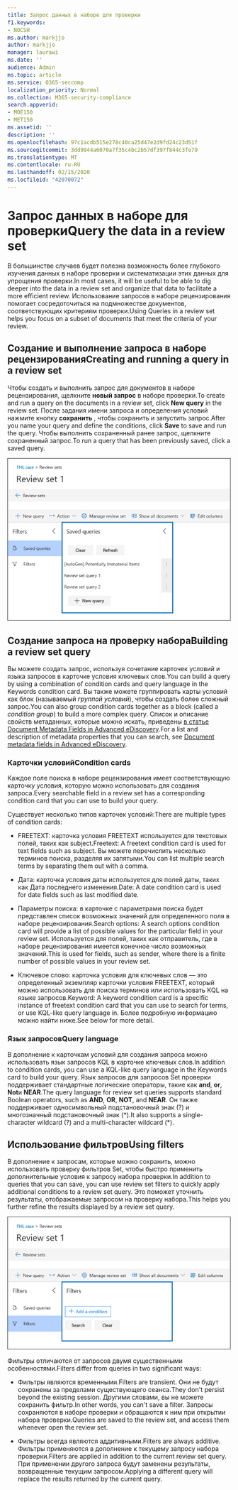 ```yaml
---
title: Запрос данных в наборе для проверки
f1.keywords:
- NOCSH
ms.author: markjjo
author: markjjo
manager: laurawi
ms.date: ''
audience: Admin
ms.topic: article
ms.service: O365-seccomp
localization_priority: Normal
ms.collection: M365-security-compliance
search.appverid:
- MOE150
- MET150
ms.assetid: ''
description: ''
ms.openlocfilehash: 97c1acdb515e278c40ca25d47e2d9fd24c23d51f
ms.sourcegitcommit: 3dd9944a6070a7f35c4bc2b57df397f844c3fe79
ms.translationtype: MT
ms.contentlocale: ru-RU
ms.lasthandoff: 02/15/2020
ms.locfileid: "42070072"
---
```

# <a name="query-the-data-in-a-review-set"></a><span data-ttu-id="4f5eb-102">Запрос данных в наборе для проверки</span><span class="sxs-lookup"><span data-stu-id="4f5eb-102">Query the data in a review set</span></span>

<span data-ttu-id="4f5eb-103">В большинстве случаев будет полезна возможность более глубокого изучения данных в наборе проверки и систематизации этих данных для упрощения проверки.</span><span class="sxs-lookup"><span data-stu-id="4f5eb-103">In most cases, it will be useful to be able to dig deeper into the data in a review set and organize that data to facilitate a more efficient review.</span></span> <span data-ttu-id="4f5eb-104">Использование запросов в наборе рецензирования помогает сосредоточиться на подмножестве документов, соответствующих критериям проверки.</span><span class="sxs-lookup"><span data-stu-id="4f5eb-104">Using Queries in a review set helps you focus on a subset of documents that meet the criteria of your review.</span></span>

## <a name="creating-and-running-a-query-in-a-review-set"></a><span data-ttu-id="4f5eb-105">Создание и выполнение запроса в наборе рецензирования</span><span class="sxs-lookup"><span data-stu-id="4f5eb-105">Creating and running a query in a review set</span></span>

<span data-ttu-id="4f5eb-106">Чтобы создать и выполнить запрос для документов в наборе рецензирования, щелкните **новый запрос** в наборе проверки.</span><span class="sxs-lookup"><span data-stu-id="4f5eb-106">To create and run a query on the documents in a review set, click **New query** in the review set.</span></span> <span data-ttu-id="4f5eb-107">После задания имени запроса и определения условий нажмите кнопку **сохранить** , чтобы сохранить и запустить запрос.</span><span class="sxs-lookup"><span data-stu-id="4f5eb-107">After you name your query and define the conditions, click **Save** to save and run the query.</span></span> <span data-ttu-id="4f5eb-108">Чтобы выполнить сохраненный ранее запрос, щелкните сохраненный запрос.</span><span class="sxs-lookup"><span data-stu-id="4f5eb-108">To run a query that has been previously saved, click a saved query.</span></span>

![Просмотр запросов Set](../media/AeDReviewSetQueries.png)

## <a name="building-a-review-set-query"></a><span data-ttu-id="4f5eb-110">Создание запроса на проверку набора</span><span class="sxs-lookup"><span data-stu-id="4f5eb-110">Building a review set query</span></span>

<span data-ttu-id="4f5eb-111">Вы можете создать запрос, используя сочетание карточек условий и языка запросов в карточке условия ключевых слов.</span><span class="sxs-lookup"><span data-stu-id="4f5eb-111">You can build a query by using a combination of condition cards and query language in the Keywords condition card.</span></span> <span data-ttu-id="4f5eb-112">Вы также можете группировать карты условий как блок (называемый *группой условий*), чтобы создать более сложный запрос.</span><span class="sxs-lookup"><span data-stu-id="4f5eb-112">You can also group condition cards together as a block (called a *condition group*) to build a more complex query.</span></span> <span data-ttu-id="4f5eb-113">Список и описание свойств метаданных, которые можно искать, приведены [в статье Document Metadata Fields in Advanced eDiscovery](document-metadata-fields-in-Advanced-eDiscovery.md).</span><span class="sxs-lookup"><span data-stu-id="4f5eb-113">For a list and description of metadata properties that you can search, see [Document metadata fields in Advanced eDiscovery](document-metadata-fields-in-Advanced-eDiscovery.md).</span></span>

### <a name="condition-cards"></a><span data-ttu-id="4f5eb-114">Карточки условий</span><span class="sxs-lookup"><span data-stu-id="4f5eb-114">Condition cards</span></span>

<span data-ttu-id="4f5eb-115">Каждое поле поиска в наборе рецензирования имеет соответствующую карточку условия, которую можно использовать для создания запроса.</span><span class="sxs-lookup"><span data-stu-id="4f5eb-115">Every searchable field in a review set has a corresponding condition card that you can use to build your query.</span></span>

<span data-ttu-id="4f5eb-116">Существует несколько типов карточек условий:</span><span class="sxs-lookup"><span data-stu-id="4f5eb-116">There are multiple types of condition cards:</span></span>

- <span data-ttu-id="4f5eb-117">FREETEXT: карточка условия FREETEXT используется для текстовых полей, таких как subject.</span><span class="sxs-lookup"><span data-stu-id="4f5eb-117">Freetext: A freetext condition card is used for text fields such as subject.</span></span> <span data-ttu-id="4f5eb-118">Вы можете перечислить несколько терминов поиска, разделяя их запятыми.</span><span class="sxs-lookup"><span data-stu-id="4f5eb-118">You can list multiple search terms by separating them out with a comma.</span></span>

- <span data-ttu-id="4f5eb-119">Дата: карточка условия даты используется для полей даты, таких как Дата последнего изменения.</span><span class="sxs-lookup"><span data-stu-id="4f5eb-119">Date: A date condition card is used for date fields such as last modified date.</span></span>

- <span data-ttu-id="4f5eb-120">Параметры поиска: в карточке с параметрами поиска будет представлен список возможных значений для определенного поля в наборе рецензирования.</span><span class="sxs-lookup"><span data-stu-id="4f5eb-120">Search options: A search options condition card will provide a list of possible values for the particular field in your review set.</span></span> <span data-ttu-id="4f5eb-121">Используется для полей, таких как отправитель, где в наборе рецензирования имеется конечное число возможных значений.</span><span class="sxs-lookup"><span data-stu-id="4f5eb-121">This is used for fields, such as sender, where there is a finite number of possible values in your review set.</span></span>

- <span data-ttu-id="4f5eb-122">Ключевое слово: карточка условия для ключевых слов — это определенный экземпляр карточки условия FREETEXT, который можно использовать для поиска терминов или использовать KQL на языке запросов.</span><span class="sxs-lookup"><span data-stu-id="4f5eb-122">Keyword: A keyword condition card is a specific instance of freetext condition card that you can use to search for terms, or use KQL-like query language in.</span></span> <span data-ttu-id="4f5eb-123">Более подробную информацию можно найти ниже.</span><span class="sxs-lookup"><span data-stu-id="4f5eb-123">See below for more detail.</span></span>

### <a name="query-language"></a><span data-ttu-id="4f5eb-124">Язык запросов</span><span class="sxs-lookup"><span data-stu-id="4f5eb-124">Query language</span></span>

<span data-ttu-id="4f5eb-125">В дополнение к карточкам условий для создания запроса можно использовать язык запросов KQL в карточке ключевых слов.</span><span class="sxs-lookup"><span data-stu-id="4f5eb-125">In addition to condition cards, you can use a KQL-like query language in the Keywords card to build your query.</span></span> <span data-ttu-id="4f5eb-126">Язык запросов для запросов Set проверки поддерживает стандартные логические операторы, такие как **and**, **or**, **Not**и **NEAR**.</span><span class="sxs-lookup"><span data-stu-id="4f5eb-126">The query language for review set queries supports standard Boolean operators, such as **AND**, **OR**, **NOT**, and **NEAR**.</span></span> <span data-ttu-id="4f5eb-127">Он также поддерживает односимвольный подстановочный знак (?) и многозначный подстановочный знак (\*).</span><span class="sxs-lookup"><span data-stu-id="4f5eb-127">It also supports a single-character wildcard (?) and a multi-character wildcard (\*).</span></span>

## <a name="using-filters"></a><span data-ttu-id="4f5eb-128">Использование фильтров</span><span class="sxs-lookup"><span data-stu-id="4f5eb-128">Using filters</span></span>

<span data-ttu-id="4f5eb-129">В дополнение к запросам, которые можно сохранить, можно использовать проверку фильтров Set, чтобы быстро применить дополнительные условия к запросу набора проверки.</span><span class="sxs-lookup"><span data-stu-id="4f5eb-129">In addition to queries that you can save, you can use review set filters to quickly apply additional conditions to a review set query.</span></span> <span data-ttu-id="4f5eb-130">Это поможет уточнить результаты, отображаемые запросом на проверку набора.</span><span class="sxs-lookup"><span data-stu-id="4f5eb-130">This helps you further refine the results displayed by a review set query.</span></span>

![Обзор набора фильтров](../media/AeDReviewSetFilters.png)

<span data-ttu-id="4f5eb-132">Фильтры отличаются от запросов двумя существенными особенностями.</span><span class="sxs-lookup"><span data-stu-id="4f5eb-132">Filters differ from queries in two significant ways:</span></span>

- <span data-ttu-id="4f5eb-133">Фильтры являются временными.</span><span class="sxs-lookup"><span data-stu-id="4f5eb-133">Filters are transient.</span></span> <span data-ttu-id="4f5eb-134">Они не будут сохранены за пределами существующего сеанса.</span><span class="sxs-lookup"><span data-stu-id="4f5eb-134">They don't persist beyond the existing session.</span></span> <span data-ttu-id="4f5eb-135">Другими словами, вы не можете сохранить фильтр.</span><span class="sxs-lookup"><span data-stu-id="4f5eb-135">In other words, you can't save a filter.</span></span> <span data-ttu-id="4f5eb-136">Запросы сохраняются в наборе проверки и обращаются к ним при открытии набора проверки.</span><span class="sxs-lookup"><span data-stu-id="4f5eb-136">Queries are saved to the review set, and access them whenever open the review set.</span></span>

- <span data-ttu-id="4f5eb-137">Фильтры всегда являются аддитивными.</span><span class="sxs-lookup"><span data-stu-id="4f5eb-137">Filters are always additive.</span></span> <span data-ttu-id="4f5eb-138">Фильтры применяются в дополнение к текущему запросу набора проверки.</span><span class="sxs-lookup"><span data-stu-id="4f5eb-138">Filters are applied in addition to the current review set query.</span></span> <span data-ttu-id="4f5eb-139">При применении другого запроса будут заменены результаты, возвращенные текущим запросом.</span><span class="sxs-lookup"><span data-stu-id="4f5eb-139">Applying a different query will replace the results returned by the current query.</span></span>

